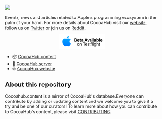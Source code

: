 ![](https://github.com/pedrommcarrasco/Cocoahub.content/blob/master/banner.jpg?raw=true)

Events, news and articles related to Apple's programming ecosystem in the palm of your hand. For more details about CocoaHub visit our [website](https://cocoahub.app), follow us on [Twitter](https://twitter.com/CocoaHubApp) or join us on [Reddit](https://www.reddit.com/r/CocoaHub/).

<p align="center"><a href="https://testflight.apple.com/join/C1U1l5yy"><img src="cta.png" width="150"/></a></p>

- 📦 [CocoaHub.content](www.github.com/pedrommcarrasco/cocoahub.content)
- 🧠 [CocoaHub.server](www.github.com/pedrommcarrasco/cocoahub.server)
- 🌐 [CocoaHub.website](www.github.com/pedrommcarrasco/cocoahub.website)

## About this repository

Cocoahub.content is a mirror of CocoaHub's database.Everyone can contribute by adding or updating content and we welcome you to give it a try and be one of our curators! To learn more about how you can contribute to CocoaHub's content, please visit [CONTRIBUTING](https://github.com/pedrommcarrasco/Cocoahub.content/blob/master/CONTRIBUTING.md).

